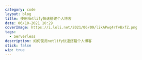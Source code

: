 ```yaml
---
category: code
layout: blog
title: 使用Netlify快速搭建个人博客
date: 06/10-2021 10:29
coverImage: https://i.loli.net/2021/06/09/likAPwq4rTvBxfZ.png
tags:
  - Serverless
description: 如何使用netlify快速搭建个人博客
stick: false
wip: true
---
```

